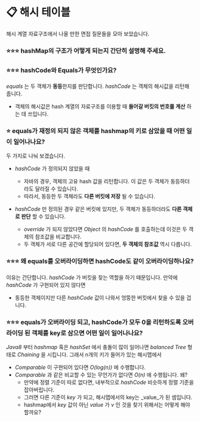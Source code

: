 #  📋 해시 테이블
해시 계열 자료구조에서 나올 만한 면접 질문들을 모아 보았습니다.

### ⭐⭐⭐ hashMap의 구조가 어떻게 되는지 간단히 설명해 주세요.

### ⭐⭐⭐ hashCode와 Equals가 무엇인가요?
_equals_ 는 두 객체가 **동등**한지를 판단합니다. _hashCode_ 는 객체의 해시값을 리턴해 줍니다.
* 객체의 해시값은 hash 계열의 자료구조를 이용할 때 **들어갈 버킷의 번호를 계산** 하는 데 쓰입니다.


### ⭐ equals가 재정의 되지 않은 객체를 hashmap의 키로 삼았을 때 어떤 일이 일어나나요?
두 가지로 나눠 보겠습니다.
* _hashCode_ 가 정의되지 않았을 때
  * 자바의 경우, 객체의 고유 hash 값을 리턴합니다. 이 값은 두 객체가 동등하더라도 달라질 수 있습니다.
  * 따라서, 동등한 두 객체라도 **다른 버킷에 저장** 될 수 있습니다.

* _hashCode_ 만 정의된 경우 같은 버킷에 있지만, 두 객체가 동등하더라도 **다른 객체로 판단** 할 수 있습니다.
  * _override_ 가 되지 않았다면 _Object_ 의 _hashCode_ 를 호출하는데 이것은 두 객체의 참조값을 비교합니다.
  * 두 객체가 서로 다른 공간에 할당되어 있다면, **두 객체의 참조값** 역시 다릅니다.

### ⭐⭐⭐ 왜 equals를 오버라이딩하면 hashCode도 같이 오버라이딩하나요?
이유는 간단합니다. _hashCode_ 가 버킷을 찾는 역할을 하기 때문입니다. 만약에 _hashCode_ 가 구현되어 있지 않다면
* 동등한 객체이지만 다른 _hashCode_ 값이 나와서 엉뚱한 버킷에서 찾을 수 있을 겁니다.

### ⭐⭐⭐ equals가 오버라이딩 되고, hashCode가 모두 0을 리턴하도록 오버라이딩 된 객체를 key로 삼으면 어떤 일이 일어나나요?
_Java8_ 부터 _hashmap_ 혹은 _hashSet_ 에서 충돌이 많이 일어나면 _balanced Tree_ 형태로 _Chaining_ 을 시킵니다. 그래서 n개의 키가 들어가 있는 해시맵에서
* _Comparable_ 이 구현되어 있다면 _O(log(n))_ 에 수행합니다.
* _Comparable_ 과 같은 비교할 수 있는 무언가가 없다면 _O(n)_ 에 수행됩니다. 왜? 
  * 만약에 정렬 기준이 따로 없다면, 내부적으로 _hashCode_ 비슷하게 정렬 기준을 잡아버립니다.
  * 그러면 다른 기준이 _key_ 가 되고, 해시맵에서의 key는 _value_가 된 셈입니다.
  * hashmap에서 _key_ 값이 아닌 _value_ 가 _v_ 인 것을 찾기 위해서는 어떻게 해야 할까요?